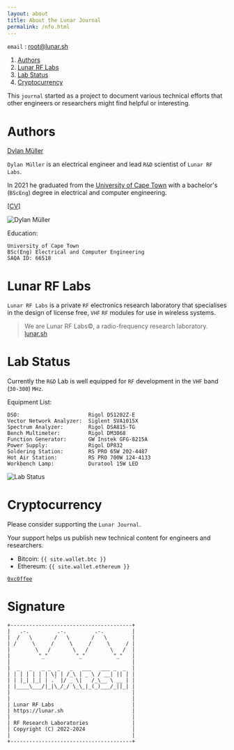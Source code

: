 ```yaml
---
layout: about
title: About the Lunar Journal
permalink: /nfo.html
---
```


<meta name="robots" content="noindex">

`email` : [root@lunar.sh](mailto:root@lunar.sh)

1. [Authors](#authors)
2. [Lunar RF Labs](#lunar-rf-labs)
3. [Lab Status](#lab-status)
4. [Cryptocurrency](#cryptocurrency)

This `journal` started as a project to document various technical efforts that
other engineers or researchers might find helpful or interesting.

# Authors

[Dylan Müller](https://www.linkedin.com/in/dylanmuller/)

`Dylan Müller` is an electrical engineer and lead `R&D` scientist of `Lunar RF Labs`. 

In 2021 he graduated from the
[University of Cape Town](https://www.uct.ac.za/)
with a bachelor's (`BScEng`) degree in electrical and computer engineering.

[[CV](https://lunarjournal.github.io/data/CV.pdf)]

![Dylan Müller](https://lunarjournal.github.io/images/personal/me_bw.jpeg)

Education:

```
University of Cape Town
BSc(Eng) Electrical and Computer Engineering
SAQA ID: 66518
```

# Lunar RF Labs

`Lunar RF Labs` is a private `RF` electronics research laboratory that
specialises in the design of license free, `VHF` `RF` modules for use
in wireless systems. 

> We are Lunar RF Labs©, a radio-frequency research laboratory. <br>
[lunar.sh](https://lunar.sh)

# Lab Status

Currently the `R&D` Lab is well equipped for `RF` development in the `VHF` band (`30-300`) `MHz`.

Equipment List:

```
DSO:                      Rigol DS1202Z-E
Vector Network Analyzer:  Siglent SVA1015X
Spectrum Analyzer:        Rigol DSA815-TG
Bench Multimeter:         Rigol DM3068
Function Generator:       GW Instek GFG-8215A
Power Supply:             Rigol DP832
Soldering Station:        RS PRO 65W 202-4487
Hot Air Station:          RS PRO 700W 124-4133
Workbench Lamp:           Duratool 15W LED
```

![Lab Status](https://lunarjournal.github.io/images/personal/lab_latest.JPG)

# Cryptocurrency

Please consider supporting the `Lunar Journal`. 

Your support helps us publish new technical content for engineers and researchers.

* Bitcoin: `{{ site.wallet.btc }}`
* Ethereum: `{{ site.wallet.ethereum }}`

[`0xc0ffee`](https://buymeacoffee.com/lunarjournal)

# Signature

```
+---------------------------------------+
|   .-.         .-.         .-.         |
|  /   \       /   \       /   \        |
| /     \     /     \     /     \     / |
|        \   /       \   /       \   /  |
|         "_"         "_"         "_"   |
|                                       |
|  _   _   _ _  _   _   ___   ___ _  _  |
| | | | | | | \| | /_\ | _ \ / __| || | |
| | |_| |_| | .` |/ _ \|   /_\__ \ __ | |
| |____\___/|_|\_/_/ \_\_|_(_)___/_||_| |
|                                       |
|                                       |
| Lunar RF Labs                         |
| https://lunar.sh                      |
|                                       |
| RF Research Laboratories              |
| Copyright (C) 2022-2024               |
|                                       |
+---------------------------------------+
```
